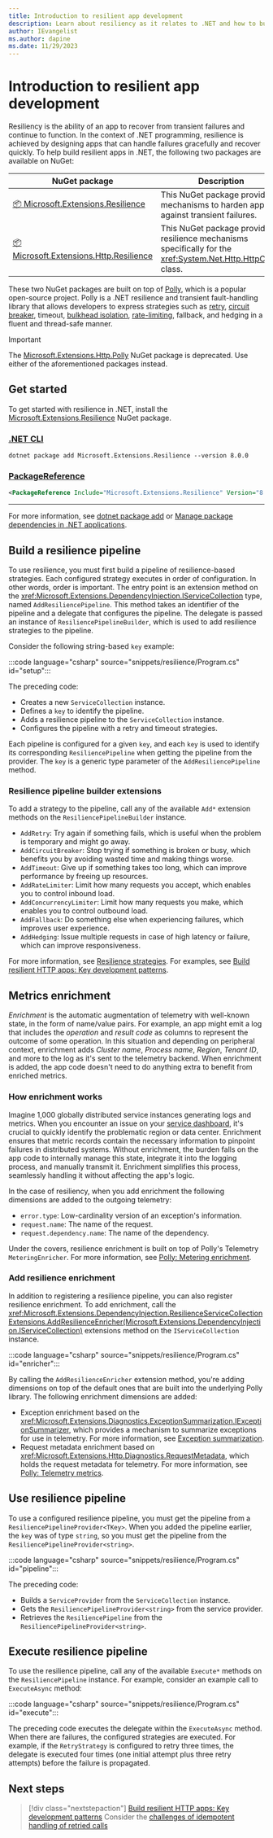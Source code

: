 ```yaml
---
title: Introduction to resilient app development
description: Learn about resiliency as it relates to .NET and how to build a resilience pipeline.
author: IEvangelist
ms.author: dapine
ms.date: 11/29/2023
---
```


# Introduction to resilient app development

Resiliency is the ability of an app to recover from transient failures and continue to function. In the context of .NET programming, resilience is achieved by designing apps that can handle failures gracefully and recover quickly. To help build resilient apps in .NET, the following two packages are available on NuGet:

| NuGet package | Description |
|--|--|
| [📦 Microsoft.Extensions.Resilience](https://www.nuget.org/packages/Microsoft.Extensions.Resilience) | This NuGet package provides mechanisms to harden apps against transient failures. |
| [📦 Microsoft.Extensions.Http.Resilience](https://www.nuget.org/packages/Microsoft.Extensions.Http.Resilience) | This NuGet package provides resilience mechanisms specifically for the <xref:System.Net.Http.HttpClient> class. |

These two NuGet packages are built on top of [Polly](https://github.com/App-vNext/Polly), which is a popular open-source project. Polly is a .NET resilience and transient fault-handling library that allows developers to express strategies such as [retry](/azure/architecture/patterns/retry), [circuit breaker](/azure/architecture/patterns/circuit-breaker), timeout, [bulkhead isolation](/azure/architecture/patterns/bulkhead), [rate-limiting](/azure/architecture/patterns/rate-limiting-pattern), fallback, and hedging in a fluent and thread-safe manner.

> [!IMPORTANT]
> The [Microsoft.Extensions.Http.Polly](https://www.nuget.org/packages/Microsoft.Extensions.Http.Polly) NuGet package is deprecated. Use either of the aforementioned packages instead.

## Get started

To get started with resilience in .NET, install the [Microsoft.Extensions.Resilience](https://www.nuget.org/packages/Microsoft.Extensions.Resilience) NuGet package.

### [.NET CLI](#tab/dotnet-cli)

```dotnetcli
dotnet package add Microsoft.Extensions.Resilience --version 8.0.0
```

### [PackageReference](#tab/package-reference)

```xml
<PackageReference Include="Microsoft.Extensions.Resilience" Version="8.0.0" />
```

---

For more information, see [dotnet package add](../tools/dotnet-package-add.md) or [Manage package dependencies in .NET applications](../tools/dependencies.md).

## Build a resilience pipeline

To use resilience, you must first build a pipeline of resilience-based strategies. Each configured strategy executes in order of configuration. In other words, order is important. The entry point is an extension method on the <xref:Microsoft.Extensions.DependencyInjection.IServiceCollection> type, named `AddResiliencePipeline`. This method takes an identifier of the pipeline and a delegate that configures the pipeline. The delegate is passed an instance of `ResiliencePipelineBuilder`, which is used to add resilience strategies to the pipeline.

Consider the following string-based `key` example:

:::code language="csharp" source="snippets/resilience/Program.cs" id="setup":::

The preceding code:

- Creates a new `ServiceCollection` instance.
- Defines a `key` to identify the pipeline.
- Adds a resilience pipeline to the `ServiceCollection` instance.
- Configures the pipeline with a retry and timeout strategies.

Each pipeline is configured for a given `key`, and each `key` is used to identify its corresponding `ResiliencePipeline` when getting the pipeline from the provider. The `key` is a generic type parameter of the `AddResiliencePipeline` method.

### Resilience pipeline builder extensions

To add a strategy to the pipeline, call any of the available `Add*` extension methods on the `ResiliencePipelineBuilder` instance.

- `AddRetry`: Try again if something fails, which is useful when the problem is temporary and might go away.
- `AddCircuitBreaker`: Stop trying if something is broken or busy, which benefits you by avoiding wasted time and making things worse.
- `AddTimeout`: Give up if something takes too long, which can improve performance by freeing up resources.
- `AddRateLimiter`: Limit how many requests you accept, which enables you to control inbound load.
- `AddConcurrencyLimiter`: Limit how many requests you make, which enables you to control outbound load.
- `AddFallback`: Do something else when experiencing failures, which improves user experience.
- `AddHedging`: Issue multiple requests in case of high latency or failure, which can improve responsiveness.

For more information, see [Resilience strategies](https://www.pollydocs.org/strategies). For examples, see [Build resilient HTTP apps: Key development patterns](http-resilience.md).

## Metrics enrichment

_Enrichment_ is the automatic augmentation of telemetry with well-known state, in the form of name/value pairs. For example, an app might emit a log that includes the _operation_ and _result code_ as columns to represent the outcome of some operation. In this situation and depending on peripheral context, enrichment adds _Cluster name_, _Process name_, _Region_, _Tenant ID_, and more to the log as it's sent to the telemetry backend. When enrichment is added, the app code doesn't need to do anything extra to benefit from enriched metrics.

### How enrichment works

Imagine 1,000 globally distributed service instances generating logs and metrics. When you encounter an issue on your [service dashboard](/dotnet/aspire/dashboard), it's crucial to quickly identify the problematic region or data center. Enrichment ensures that metric records contain the necessary information to pinpoint failures in distributed systems. Without enrichment, the burden falls on the app code to internally manage this state, integrate it into the logging process, and manually transmit it. Enrichment simplifies this process, seamlessly handling it without affecting the app's logic.

In the case of resiliency, when you add enrichment the following dimensions are added to the outgoing telemetry:

- `error.type`: Low-cardinality version of an exception's information.
- `request.name`: The name of the request.
- `request.dependency.name`: The name of the dependency.

Under the covers, resilience enrichment is built on top of Polly's Telemetry `MeteringEnricher`. For more information, see [Polly: Metering enrichment](https://www.pollydocs.org/advanced/telemetry#metering-enrichment).

### Add resilience enrichment

In addition to registering a resilience pipeline, you can also register resilience enrichment. To add enrichment, call the <xref:Microsoft.Extensions.DependencyInjection.ResilienceServiceCollectionExtensions.AddResilienceEnricher(Microsoft.Extensions.DependencyInjection.IServiceCollection)> extensions method on the `IServiceCollection` instance.

:::code language="csharp" source="snippets/resilience/Program.cs" id="enricher":::

By calling the `AddResilienceEnricher` extension method, you're adding dimensions on top of the default ones that are built into the underlying Polly library. The following enrichment dimensions are added:

- Exception enrichment based on the <xref:Microsoft.Extensions.Diagnostics.ExceptionSummarization.IExceptionSummarizer>, which provides a mechanism to summarize exceptions for use in telemetry. For more information, see [Exception summarization](../diagnostics/diagnostic-exception-summary.md).
- Request metadata enrichment based on <xref:Microsoft.Extensions.Http.Diagnostics.RequestMetadata>, which holds the request metadata for telemetry. For more information, see [Polly: Telemetry metrics](https://www.pollydocs.org/advanced/telemetry#metrics).

## Use resilience pipeline

To use a configured resilience pipeline, you must get the pipeline from a `ResiliencePipelineProvider<TKey>`. When you added the pipeline earlier, the `key` was of type `string`, so you must get the pipeline from the `ResiliencePipelineProvider<string>`.

:::code language="csharp" source="snippets/resilience/Program.cs" id="pipeline":::

The preceding code:

- Builds a `ServiceProvider` from the `ServiceCollection` instance.
- Gets the `ResiliencePipelineProvider<string>` from the service provider.
- Retrieves the `ResiliencePipeline` from the `ResiliencePipelineProvider<string>`.

## Execute resilience pipeline

To use the resilience pipeline, call any of the available `Execute*` methods on the `ResiliencePipeline` instance. For example, consider an example call to `ExecuteAsync` method:

:::code language="csharp" source="snippets/resilience/Program.cs" id="execute":::

The preceding code executes the delegate within the `ExecuteAsync` method. When there are failures, the configured strategies are executed. For example, if the `RetryStrategy` is configured to retry three times, the delegate is executed four times (one initial attempt plus three retry attempts) before the failure is propagated.

## Next steps

> [!div class="nextstepaction"]
> [Build resilient HTTP apps: Key development patterns](http-resilience.md)
> Consider the [challenges of idempotent handling of retried calls](/azure/architecture/reference-architectures/containers/aks-mission-critical/mission-critical-data-platform#idempotent-message-processing)
